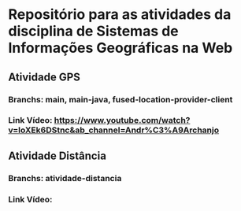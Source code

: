 # Repositório para as atividades da disciplina de Sistemas de Informações Geográficas na Web
## Atividade GPS
### Branchs: main, main-java, fused-location-provider-client
### Link Vídeo: https://www.youtube.com/watch?v=loXEk6DStnc&ab_channel=Andr%C3%A9Archanjo

## Atividade Distância
### Branchs: atividade-distancia
### Link Vídeo: 
